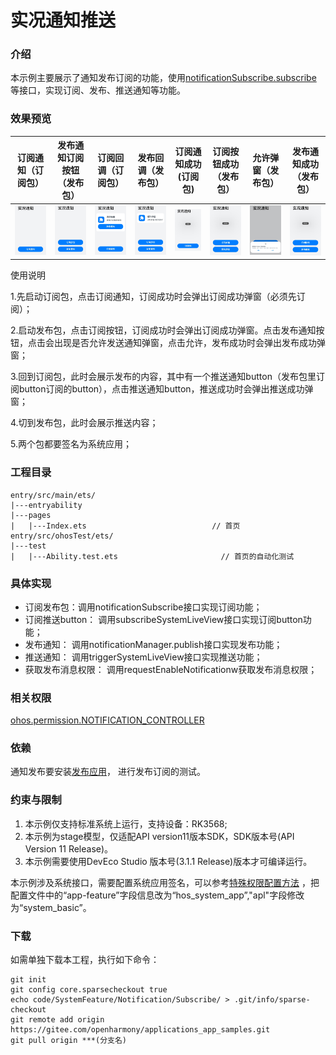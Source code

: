 # 实况通知推送

### 介绍

本示例主要展示了通知发布订阅的功能，使用[notificationSubscribe.subscribe](https://gitee.com/openharmony/docs/blob/master/zh-cn/application-dev/reference/apis-notification-kit/js-apis-notificationSubscribe-sys.md)
等接口，实现订阅、发布、推送通知等功能。

### 效果预览

| 订阅通知（订阅包）                          | 发布通知订阅按钮（发布包）                     | 订阅回调（订阅包）                                       | 发布回调（发布包）                                      | 订阅通知成功(订阅包)                                | 订阅按钮成功（发布包）                                  | 允许弹窗（发布包）                       | 发布通知成功（发布包）                              |
|------------------------------------|-----------------------------------|--------------------------------------------|-------------------------------------------|--------------------------------------------|----------------------------------------------|---------------------------------|------------------------------------------|
| ![image](screenshots/subscribe.png) | ![image](screenshots/publish.png) | ![image](screenshots/subscribeCallback.png) | ![image](screenshots/publishCallback.png) | ![image](screenshots/publishNoSuccess.png) | ![image](screenshots/subscribeBuSuccess.png) | ![image](screenshots/onTip.png) | ![image](screenshots/publishSuccess.png) |

使用说明

1.先启动订阅包，点击订阅通知，订阅成功时会弹出订阅成功弹窗（必须先订阅）；

2.启动发布包，点击订阅按钮，订阅成功时会弹出订阅成功弹窗。点击发布通知按钮，点击会出现是否允许发送通知弹窗，点击允许，发布成功时会弹出发布成功弹窗；

3.回到订阅包，此时会展示发布的内容，其中有一个推送通知button（发布包里订阅button订阅的button），点击推送通知button，推送成功时会弹出推送成功弹窗；

4.切到发布包，此时会展示推送内容；

5.两个包都要签名为系统应用；

### 工程目录

```
entry/src/main/ets/
|---entryability
|---pages
|   |---Index.ets                            // 首页
entry/src/ohosTest/ets/
|---test
|   |---Ability.test.ets                       // 首页的自动化测试    
```

### 具体实现

* 订阅发布包：调用notificationSubscribe接口实现订阅功能；
* 订阅推送button： 调用subscribeSystemLiveView接口实现订阅button功能；
* 发布通知： 调用notificationManager.publish接口实现发布功能；
* 推送通知： 调用triggerSystemLiveView接口实现推送功能；
* 获取发布消息权限： 调用requestEnableNotificationw获取发布消息权限；

### 相关权限

[ohos.permission.NOTIFICATION_CONTROLLER](https://gitee.com/openharmony/docs/blob/master/zh-cn/application-dev/security/AccessToken/permissions-for-system-apps.md#ohospermissionnotification_controller)

### 依赖

通知发布要安装[发布应用](../Publish)，
进行发布订阅的测试。

### 约束与限制

1. 本示例仅支持标准系统上运行，支持设备：RK3568;
2. 本示例为stage模型，仅适配API version11版本SDK，SDK版本号(API Version 11 Release)。
3. 本示例需要使用DevEco Studio 版本号(3.1.1 Release)版本才可编译运行。

本示例涉及系统接口，需要配置系统应用签名，可以参考[特殊权限配置方法](https://gitee.com/openharmony/docs/blob/master/zh-cn/application-dev/security/hapsigntool-overview.md)
，把配置文件中的“app-feature”字段信息改为“hos_system_app”,"apl"字段修改为“system_basic”。

### 下载

如需单独下载本工程，执行如下命令：

```
git init
git config core.sparsecheckout true
echo code/SystemFeature/Notification/Subscribe/ > .git/info/sparse-checkout
git remote add origin https://gitee.com/openharmony/applications_app_samples.git
git pull origin ***(分支名)
```